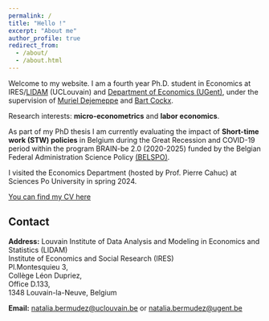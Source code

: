 ```yaml
---
permalink: /
title: "Hello !"
excerpt: "About me"
author_profile: true
redirect_from: 
  - /about/
  - /about.html
---
```


Welcome to my website. I am a fourth year Ph.D. student in Economics at IRES/[LIDAM](https://uclouvain.be/en/research-institutes/lidam) (UCLouvain) and [Department of Economics (UGent)](https://www.ugent.be/eb/economics/en/research/laboureconwelfpg), under the supervision of [Muriel Dejemeppe](https://perso.uclouvain.be/muriel.dejemeppe/) and [Bart Cockx](https://sites.google.com/site/bartcockxsite/).
<br />

Research interests: **micro-econometrics** and **labor economics**. <br />

As part of my PhD thesis I am currently evaluating the impact of **Short-time work (STW) policies** in Belgium during the Great Recession and COVID-19 period within the program BRAIN-be 2.0 (2020-2025) funded by the Belgian Federal Administration Science Policy [(BELSPO)](https://www.belspo.be/).<br />

I visited the Economics Department (hosted by Prof. Pierre Cahuc) at Sciences Po University in spring 2024.

[You can find my CV here](https://drive.google.com/file/d/1Ba6rrV7ACBj6T3cjWHdxxoTNcL-5dPlQ/view?usp=sharing)

## Contact

**Address:** 
Louvain Institute of Data Analysis and Modeling in Economics and Statistics (LIDAM)<br />
Institute of Economics and Social Research (IRES)<br />
Pl.Montesquieu 3, <br />
Collège Léon Dupriez, <br />
Office D.133,<br /> 
1348 Louvain-la-Neuve, Belgium  
  
**Email:** natalia.bermudez@uclouvain.be or natalia.bermudez@ugent.be   

